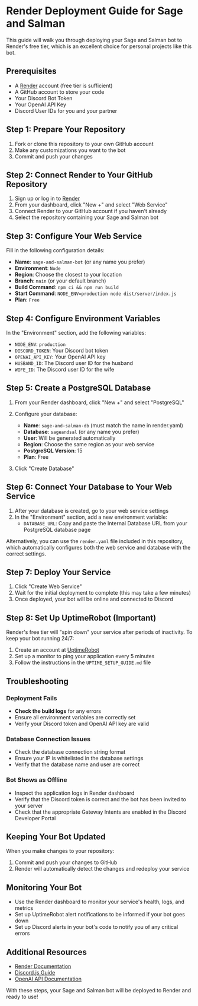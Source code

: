 # Render Deployment Guide for Sage and Salman

This guide will walk you through deploying your Sage and Salman bot to Render's free tier, which is an excellent choice for personal projects like this bot.

## Prerequisites

- A [Render](https://render.com) account (free tier is sufficient)
- A GitHub account to store your code
- Your Discord Bot Token
- Your OpenAI API Key
- Discord User IDs for you and your partner

## Step 1: Prepare Your Repository

1. Fork or clone this repository to your own GitHub account
2. Make any customizations you want to the bot
3. Commit and push your changes

## Step 2: Connect Render to Your GitHub Repository

1. Sign up or log in to [Render](https://render.com)
2. From your dashboard, click "New +" and select "Web Service"
3. Connect Render to your GitHub account if you haven't already
4. Select the repository containing your Sage and Salman bot

## Step 3: Configure Your Web Service

Fill in the following configuration details:

- **Name**: `sage-and-salman-bot` (or any name you prefer)
- **Environment**: `Node`
- **Region**: Choose the closest to your location
- **Branch**: `main` (or your default branch)
- **Build Command**: `npm ci && npm run build`
- **Start Command**: `NODE_ENV=production node dist/server/index.js`
- **Plan**: `Free`

## Step 4: Configure Environment Variables

In the "Environment" section, add the following variables:

- `NODE_ENV`: `production`
- `DISCORD_TOKEN`: Your Discord bot token
- `OPENAI_API_KEY`: Your OpenAI API key
- `HUSBAND_ID`: The Discord user ID for the husband
- `WIFE_ID`: The Discord user ID for the wife

## Step 5: Create a PostgreSQL Database

1. From your Render dashboard, click "New +" and select "PostgreSQL"
2. Configure your database:
   - **Name**: `sage-and-salman-db` (must match the name in render.yaml)
   - **Database**: `sageandsal` (or any name you prefer)
   - **User**: Will be generated automatically
   - **Region**: Choose the same region as your web service
   - **PostgreSQL Version**: 15
   - **Plan**: Free

3. Click "Create Database"

## Step 6: Connect Your Database to Your Web Service

1. After your database is created, go to your web service settings
2. In the "Environment" section, add a new environment variable:
   - `DATABASE_URL`: Copy and paste the Internal Database URL from your PostgreSQL database page

Alternatively, you can use the `render.yaml` file included in this repository, which automatically configures both the web service and database with the correct settings.

## Step 7: Deploy Your Service

1. Click "Create Web Service"
2. Wait for the initial deployment to complete (this may take a few minutes)
3. Once deployed, your bot will be online and connected to Discord

## Step 8: Set Up UptimeRobot (Important)

Render's free tier will "spin down" your service after periods of inactivity. To keep your bot running 24/7:

1. Create an account at [UptimeRobot](https://uptimerobot.com)
2. Set up a monitor to ping your application every 5 minutes
3. Follow the instructions in the `UPTIME_SETUP_GUIDE.md` file

## Troubleshooting

### Deployment Fails

- **Check the build logs** for any errors
- Ensure all environment variables are correctly set
- Verify your Discord token and OpenAI API key are valid

### Database Connection Issues

- Check the database connection string format
- Ensure your IP is whitelisted in the database settings
- Verify that the database name and user are correct

### Bot Shows as Offline

- Inspect the application logs in Render dashboard
- Verify that the Discord token is correct and the bot has been invited to your server
- Check that the appropriate Gateway Intents are enabled in the Discord Developer Portal

## Keeping Your Bot Updated

When you make changes to your repository:

1. Commit and push your changes to GitHub
2. Render will automatically detect the changes and redeploy your service

## Monitoring Your Bot

- Use the Render dashboard to monitor your service's health, logs, and metrics
- Set up UptimeRobot alert notifications to be informed if your bot goes down
- Set up Discord alerts in your bot's code to notify you of any critical errors

## Additional Resources

- [Render Documentation](https://render.com/docs)
- [Discord.js Guide](https://discordjs.guide/)
- [OpenAI API Documentation](https://platform.openai.com/docs/api-reference)

With these steps, your Sage and Salman bot will be deployed to Render and ready to use!